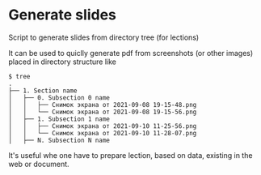 # Generate slides
Script to generate slides from directory tree (for lections)

It can be used to quiclly generate pdf from screenshots (or other images) placed in directory structure like

    $ tree
    .
    ├── 1. Section name
    │   ├── 0. Subsection 0 name
    │   │   ├── Снимок экрана от 2021-09-08 19-15-48.png
    │   │   └── Снимок экрана от 2021-09-08 19-15-56.png
    │   ├── 1. Subsection 1 name
    │   │   ├── Снимок экрана от 2021-09-10 11-25-56.png
    │   │   └── Снимок экрана от 2021-09-10 11-28-07.png
    │   ├── N. Subsection N name

It's useful whe one have to prepare lection, based on data, existing in the web or document.
